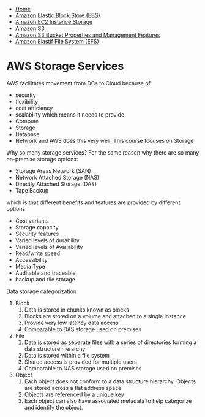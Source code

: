 - [Home](https://raghavramesh.github.io/mooc-notes/)
- [Amazon Elastic Block Store (EBS)](https://raghavramesh.github.io/mooc-notes/DevOps/AWS/Storage/AmazonEBS.html)
- [Amazon EC2 Instance Storage](https://raghavramesh.github.io/mooc-notes/DevOps/AWS/Storage/AmazonEC2InstanceStorage.html)
- [Amazon S3](https://raghavramesh.github.io/mooc-notes/DevOps/AWS/Storage/AmazonS3.html)
- [Amazon S3 Bucket Properties and Management Features](https://raghavramesh.github.io/mooc-notes/DevOps/AWS/Storage/AmazonS3BucketPropertiesAndManagementFeatures.html)
- [Amazon Elastif File System (EFS)](https://raghavramesh.github.io/mooc-notes/DevOps/AWS/Storage/AmazonEFS.html)

# AWS Storage Services
AWS facilitates movement from DCs to Cloud because of
- security
- flexibility
- cost efficiency
- scalability
which means it needs to provide
- Compute
- Storage
- Database
- Network
and AWS does this very well. This course focuses on Storage

Why so many storage services?
For the same reason why there are so many on-premise storage options:
- Storage Areas Network (SAN)
- Network Attached Storage (NAS)
- Directly Attached Storage (DAS)
- Tape Backup

which is that different benefits and features are provided by different options:
- Cost variants
- Storage capacity
- Security features
- Varied levels of durability
- Varied levels of Availability
- Read/write speed
- Accessibility
- Media Type
- Auditable and traceable
- backup and file storage

Data storage categorization
1. Block
	1. Data is stored in chunks known as blocks
	2. Blocks are stored on a volume and attached to a single instance
	3. Provide very low latency data access
	4. Comparable to DAS storage used on premises
2. File
	1. Data is stored as separate files with a series of directories forming a data structure hierarchy
	2. Data is stored within a file system
	3. Shared access is provided for multiple users
	4. Comparable to NAS storage used on premises
3. Object
	1. Each object does not conform to a data structure hierarchy. Objects are stored across a flat address space
	2. Objects are referenced by a unique key
	3. Each object can also have associated metadata to help categorize and identify the object.